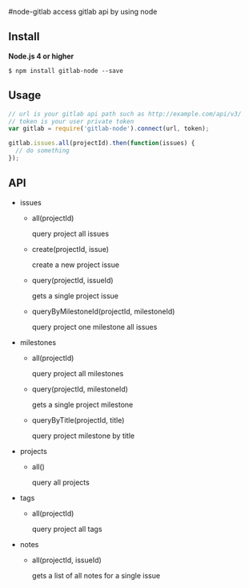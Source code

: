 #node-gitlab
access gitlab api by using node

## Install

**Node.js 4 or higher**

    $ npm install gitlab-node --save

## Usage

```js
// url is your gitlab api path such as http://example.com/api/v3/
// token is your user private token
var gitlab = require('gitlab-node').connect(url, token);

gitlab.issues.all(projectId).then(function(issues) {
  // do something
});
```

## API

- issues
    - all(projectId)

        query project all issues

    - create(projectId, issue)

        create a new project issue

    - query(projectId, issueId)

        gets a single project issue

    - queryByMilestoneId(projectId, milestoneId)

        query project one milestone all issues

- milestones
    - all(projectId)

        query project all milestones

    - query(projectId, milestoneId)

        gets a single project milestone

    - queryByTitle(projectId, title)

        query project milestone by title

- projects
    - all()

        query all projects

- tags
    - all(projectId)

        query project all tags

- notes
    - all(projectId, issueId)

        gets a list of all notes for a single issue
